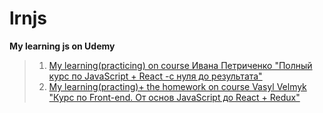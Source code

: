 # lrnjs
**My learning js on Udemy**
>1. [My learning(practicing) on course Ивана Петриченко "Полный курс по JavaScript + React -с нуля до результата"](https://github.com/atata2008/lrnjs/tree/master)
>2. [My learning(practing)+ the homework on course Vasyl Velmyk "Курс по Front-end. Oт основ JavaScript до React + Redux"](https://github.com/atata2008/lrnjs/tree/flomaster)
